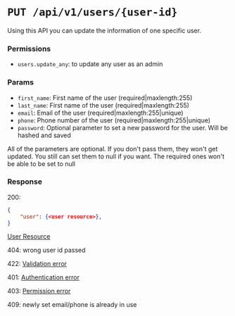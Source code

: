 # `PUT /api/v1/users/{user-id}`
Using this API you can update the information of one specific user.


### Permissions
- `users.update_any`: to update any user as an admin

### Params

- `first_name`: First name of the user (required|maxlength:255)
- `last_name`: First name of the user (required|maxlength:255)
- `email`: Email of the user (required|maxlength:255|unique)
- `phone`: Phone number of the user (required|maxlength:255|unique)
- `password`: Optional parameter to set a new password for the user. Will be hashed and saved

All of the parameters are optional. If you don't pass them, they won't get updated.
You still can set them to null if you want. The required ones won't be able to be set to null

### Response

200:
```json
{
    "user": {<user resource>},
}
```

[User Resource](../resources/user.md)

404: wrong user id passed

422: [Validation error](../validation-errors.md)

401: [Authentication error](../authentication-errors.md)

403: [Permission error](../permission-errors.md)

409: newly set email/phone is already in use
